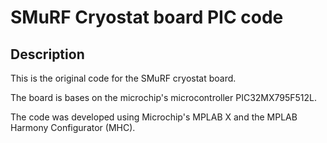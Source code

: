 # SMuRF Cryostat board PIC code

## Description 

This is the original code for the SMuRF cryostat board. 

The board is bases on the microchip's microcontroller PIC32MX795F512L.

The code was developed using Microchip's MPLAB X and the MPLAB Harmony Configurator (MHC).
